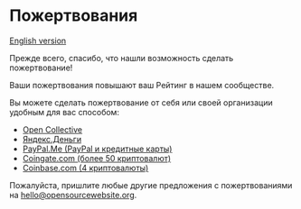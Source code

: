 # Пожертвования

[English version](DONATE.md)

Прежде всего, спасибо, что нашли возможность сделать пожертвование!

Ваши пожертвования повышают ваш Рейтинг в нашем сообществе.

Вы можете сделать пожертвование от себя или своей организации удобным для вас способом:

- [Open Collective](https://opencollective.com/opensourcewebsite)
- [Яндекс.Деньги](https://money.yandex.ru/to/4100111248401133)
- [PayPal.Me (PayPal и кредитные карты)](https://paypal.me/opensourcewebsite)
- [Coingate.com (более 50 криптовалют)](https://coingate.com/pay/opensourcewebsite)
- [Coinbase.com (4 криптовалюты)](https://commerce.coinbase.com/checkout/e89005ec-c8c2-47c1-9ca4-b1deb9992794)

Пожалуйста, пришлите любые другие предложения с пожертвованиями на [hello@opensourcewebsite.org](mailto:hello@opensourcewebsite.org).
